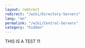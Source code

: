 ```yaml
---
layout: redirect
redirect: "/wiki/Directory-Servers"
lang: "en"
permalink: "/wiki/Central-Servers"
category: "hidden"
---
```

THIS IS A TEST 11
